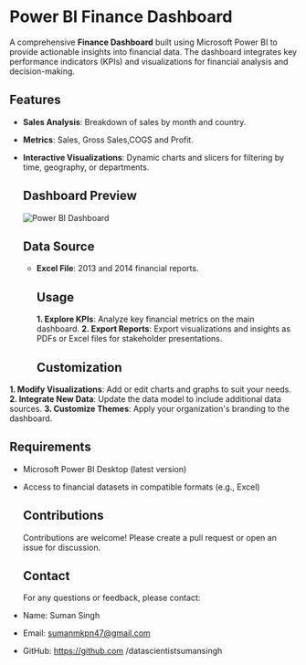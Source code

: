 # Power BI Finance Dashboard
A comprehensive **Finance Dashboard** built using Microsoft Power BI to provide actionable insights into financial data. The dashboard integrates key performance indicators (KPIs) and visualizations for financial analysis and decision-making.

## Features

- **Sales Analysis**: Breakdown of sales by month and country.
- **Metrics**: Sales, Gross Sales,COGS and Profit.
- **Interactive Visualizations**: Dynamic charts and slicers for filtering by time, geography, or departments.

  ## Dashboard Preview
  
  ![Power BI Dashboard](https://github.com/user-attachments/assets/b9f00f6c-63a8-471a-8ab7-a8862de0cf8d)

  ## Data Source

  - **Excel File**: 2013 and 2014 financial reports.

    ## Usage

    **1. Explore KPIs**: Analyze key financial metrics on the main dashboard.
    **2. Export Reports**: Export visualizations and insights as PDFs or Excel files for stakeholder presentations.

    ## Customization

 **1. Modify Visualizations**: Add or edit charts and graphs to suit your needs.
 **2. Integrate New Data**: Update the data model to include additional data sources.
 **3. Customize Themes**: Apply your organization's branding to the dashboard.

 ## Requirements

- Microsoft Power BI Desktop (latest version)
- Access to financial datasets in compatible formats (e.g., Excel)

  ## Contributions

  Contributions are welcome! Please create a pull request or open an issue for discussion.

  ## Contact

  For any questions or feedback, please contact:
- Name: Suman Singh
- Email: sumanmkpn47@gmail.com
- GitHub: https://github.com
 /datascientistsumansingh


